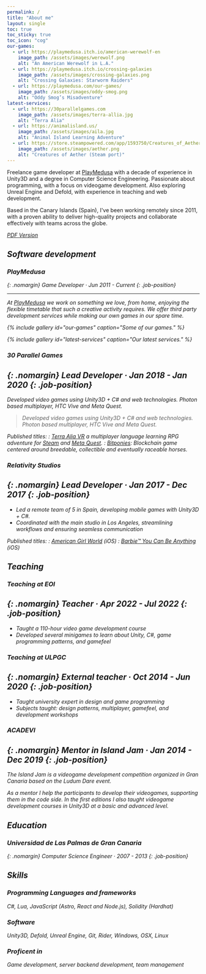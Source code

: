 ```yaml
---
permalink: /
title: "About me"
layout: single
toc: true
toc_sticky: true
toc_icon: "cog"
our-games:
  - url: https://playmedusa.itch.io/american-werewolf-en
    image_path: /assets/images/werewolf.png
    alt: "An American Werewolf in L.A."
  - url: https://playmedusa.itch.io/crossing-galaxies
    image_path: /assets/images/crossing-galaxies.png
    alt: "Crossing Galaxies: Starworm Raiders"
  - url: https://playmedusa.com/our-games/
    image_path: /assets/images/oddy-smog.png
    alt: "Oddy Smog’s Misadventure"
latest-services:
  - url: https://30parallelgames.com
    image_path: /assets/images/terra-allia.jpg
    alt: "Terra Alia"
  - url: https://animalisland.us/
    image_path: /assets/images/aila.jpg
    alt: "Animal Island Learning Adventure"
  - url: https://store.steampowered.com/app/1593750/Creatures_of_Aether/
    image_path: /assets/images/aether.png
    alt: "Creatures of Aether (Steam port)"
---
```


Freelance game developer at [PlayMedusa](https://www.playmedusa.com) with a decade of experience in Unity3D and a degree in Computer Science Engineering. Passionate about programming, with a focus on videogame development. Also exploring Unreal Engine and Defold, with experience in teaching and web development.

Based in the Canary Islands (Spain), I've been working remotely since 2011, with a proven ability to deliver high-quality projects and collaborate effectively with teams across the globe.

[<i class="fas fa-file-download"/> PDF Version](assets/posts/cv.pdf)

## Software development

### <i class="fas fa-map-marker-alt"/> PlayMedusa
{: .nomargin}
<i class="fas fa-address-card"/> Game Developer · <i class="fas fa-business-time"/>  <span href="#" class="job-position-time green">Jun 2011 - Current</span>
{: .job-position}

---
At [PlayMedusa](https://www.playmedusa.com) we work on something we love, from home, enjoying the flexible timetable that such a creative activity requires.
We offer third party development services while making our own games in our spare time.


{% include gallery id="our-games" caption="Some of our games." %}

{% include gallery id="latest-services" caption="Our latest services." %}

### <i class="fas fa-map-marker-alt"/> 30 Parallel Games
{: .nomargin}
<i class="fas fa-address-card"/> Lead Developer · <i class="fas fa-business-time"/> <span href="#" class="job-position-time gray"> Jan 2018 - Jan 2020</span>
{: .job-position}
---
Developed video games using Unity3D + C# and web technologies.
Photon based multiplayer, HTC Vive and Meta Quest. 
> Developed video games using Unity3D + C# and web technologies.
> Photon based multiplayer, HTC Vive and Meta Quest. 
 
Published titles:
: [Terra Alia VR](https://30parallelgames.com) a multiplayer language learning RPG adventure for [Steam](https://store.steampowered.com/app/1183580/Terra_Alia_The_Language_Discovery_RPG/) and [Meta Quest](https://www.meta.com/en-gb/experiences/terra-alia-a-multilingual-adventure/7146257325418969/).
: [Bitponies](https://www.bitponies.com): Blockchain game centered around breedable, collectible and eventually raceable horses.

### <i class="fas fa-map-marker-alt"/> Relativity Studios
{: .nomargin}
<i class="fas fa-address-card"/> Lead Developer · <i class="fas fa-business-time"/> <span href="#" class="job-position-time gray"> Jan 2017 - Dec 2017</span>
{: .job-position}
---
- Led a remote team of 5 in Spain, developing mobile games with Unity3D + C#.
- Coordinated with the main studio in Los Angeles, streamlining workflows and ensuring seamless communication

Published titles:
: [American Girl World](https://www.youtube.com/watch?v=wFfVz-VXC1U) (iOS)
: [Barbie™ You Can Be Anything](https://www.youtube.com/watch?v=vl7Hdozl3Cw) (iOS)

## Teaching

### <i class="fas fa-map-marker-alt"/> Teaching at EOI
{: .nomargin}
<i class="fas fa-address-card"/> Teacher · <i class="fas fa-business-time"/> <span href="#" class="job-position-time gray"> Apr 2022 - Jul 2022</span>
{: .job-position}
---
- Taught a 110-hour video game development course
- Developed several minigames to learn about Unity, C#, game programming  patterns, and gamefeel
  
### <i class="fas fa-map-marker-alt"/> Teaching at ULPGC
{: .nomargin}
<i class="fas fa-address-card"/> External teacher · <i class="fas fa-business-time"/> <span href="#" class="job-position-time gray"> Oct 2014 - Jun 2020</span>
{: .job-position}
---
- Taught university expert in design and game programming
- Subjects taught: design patterns, multiplayer, gamefeel, and development workshops

### <i class="fas fa-map-marker-alt"/> ACADEVI
{: .nomargin}
<i class="fas fa-address-card"/> Mentor in Island Jam · <i class="fas fa-business-time"/> <span href="#" class="job-position-time gray"> Jan 2014 - Dec 2019</span>
{: .job-position}
---
The Island Jam is a videogame development competition organized in Gran Canaria based on the Ludum Dare event. 

As a mentor I help the participants to develop their videogames, supporting them in the code side. In the first editions I also taught videogame development courses in Unity3D at a basic and advanced level.

## Education
### <i class="fas fa-map-marker-alt"/> Universidad de Las Palmas de Gran Canaria
{: .nomargin}
<i class="fas fa-address-card"/> Computer Science Engineer · <i class="fas fa-business-time"/> <span href="#" class="job-position-time gray"> 2007 - 2013</span>
{: .job-position}

## Skills
### Programming Languages and frameworks
C#, Lua, JavaScript (Astro, React and Node.js), Solidity (Hardhat)
### Software
Unity3D, Defold, Unreal Engine, Git, Rider, Windows, OSX, Linux
### Proficent in
Game development, server backend development, team management
